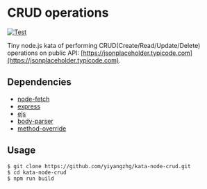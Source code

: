 # CRUD operations

[![Test](https://github.com/yiyangzhg/kata-node-crud/actions/workflows/node.js.yml/badge.svg?branch=master)](https://github.com/yiyangzhg/kata-node-crud/actions/workflows/node.js.yml)

Tiny node.js kata of performing CRUD(Create/Read/Update/Delete) operations on
public API: [https://jsonplaceholder.typicode.com](https://jsonplaceholder.typicode.com).

## Dependencies

- [node-fetch](https://www.npmjs.com/package/node-fetch)
- [express](https://www.npmjs.com/package/express)
- [ejs](https://www.npmjs.com/package/ejs)
- [body-parser](https://www.npmjs.com/package/body-parser)
- [method-override](https://www.npmjs.com/package/method-override)

## Usage

```shell
$ git clone https://github.com/yiyangzhg/kata-node-crud.git
$ cd kata-node-crud
$ npm run build
```
